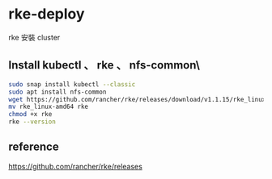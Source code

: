 # rke-deploy
rke 安裝 cluster

## Install kubectl 、 rke 、 nfs-common\
```sh
sudo snap install kubectl --classic  
sudo apt install nfs-common
wget https://github.com/rancher/rke/releases/download/v1.1.15/rke_linux-amd64
mv rke_linux-amd64 rke
chmod +x rke
rke --version
```

## reference
https://github.com/rancher/rke/releases

